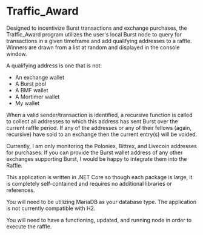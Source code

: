 # Traffic_Award

Designed to incentivize Burst transactions and exchange purchases, the Traffic_Award program utilizes the user's local Burst node to query for transactions in a given timeframe and add qualifying addresses to a raffle. Winners are drawn from a list at random and displayed in the console window.

A qualifying address is one that is not:
 - An exchange wallet
 - A Burst pool
 - A BMF wallet
 - A Mortimer wallet
 - My wallet

When a valid sender/transaction is identified, a recursive function is called to collect all addresses to which this address has sent Burst over the current raffle period. If any of the addresses or any of their fellows (again, recursive) have sold to an exchange then the current entry(s) will be voided.

Currently, I am only monitoring the Poloniex, Bittrex, and Livecoin addresses for purchases. If you can provide the Burst wallet address of any other exchanges supporting Burst, I would be happy to integrate them into the Raffle.

This application is written in .NET Core so though each package is large, it is completely self-contained and requires no additional libraries or references.

You will need to be utilizing MariaDB as your database type. The application is not currently compatible with H2.

You will need to have a functioning, updated, and running node in order to execute the raffle.
